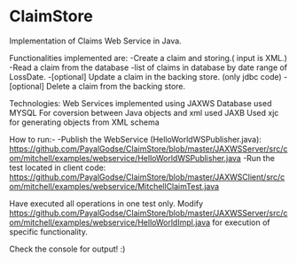 # ClaimStore
Implementation of Claims Web Service in Java.

Functionalities implemented are:
-Create a claim and storing.( input is XML.)
-Read a claim from the database
-list of claims in database by date range of LossDate.
-[optional] Update a claim in the backing store. (only jdbc code)
-[optional] Delete a claim from the backing store.

Technologies:
Web Services implemented using JAXWS
Database used MYSQL
For coversion between Java objects and xml used JAXB
Used xjc for  generating objects from XML schema

How to run:-
-Publish the WebService (HelloWorldWSPublisher.java):
   https://github.com/PayalGodse/ClaimStore/blob/master/JAXWSServer/src/com/mitchell/examples/webservice/HelloWorldWSPublisher.java
-Run the test located in client code:
   https://github.com/PayalGodse/ClaimStore/blob/master/JAXWSClient/src/com/mitchell/examples/webservice/MitchellClaimTest.java
   
Have executed all operations in one test only.
Modify https://github.com/PayalGodse/ClaimStore/blob/master/JAXWSServer/src/com/mitchell/examples/webservice/HelloWorldImpl.java
for execution of specific functionality.

Check the console for output! :)


